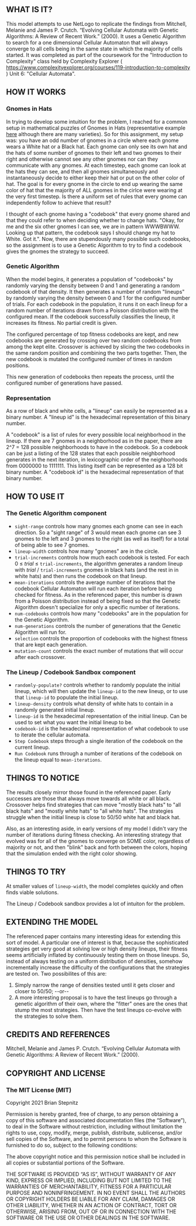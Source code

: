 ## WHAT IS IT?

This model attempts to use NetLogo to replicate the findings from Mitchell, Melanie and James P. Crutch. “Evolving Cellular Automata with Genetic Algorithms: A Review of Recent Work.” (2000). It uses a Genetic Algorithm to search for a one dimensional Cellular Automaton that will always converge to all cells being in the same state in which the majority of cells started. It was completed as part of the coursework for the "Introduction to Complexity" class held by Complexity Explorer ( https://www.complexityexplorer.org/courses/119-introduction-to-complexity ) Unit 6: "Cellular Automata".

## HOW IT WORKS

### Gnomes in Hats

In trying to develop some intuition for the problem, I reached for a common setup in mathematical puzzles of Gnomes in Hats (representative example [here](https://www.intelliot.com/2004/09/gnomes-puzzle/) although there are many varieties). So for this assignment, my setup was: you have an odd number of gnomes in a circle where each gnome wears a White hat or a Black hat. Each gnome can only see its own hat and the hats of some number of gnomes to their left and two gnomes to their right and otherwise cannot see any other gnomes nor can they communicate with any gnomes. At each timestep, each gnome can look at the hats they can see, and then all gnomes simultaneously and instantaneously decide to either keep their hat or put on the other color of hat. The goal is for every gnome in the circle to end up wearing the same color of hat that the majority of ALL gnomes in the cirlce were wearing at the very first timestep. Is there a uniform set of rules that every gnome can independently follow to achieve that result?

I thought of each gnome having a "codebook" that every gnome shared and that they could refer to when deciding whether to change hats. "Okay, for me and the six other gnomes I can see, we are in pattern WWWBWWW. Looking up that pattern, the codebook says I should change my hat to White. Got it.". Now, there are stupendously many possible such codebooks, so the assignment is to use a Genetic Algorithm to try to find a codebook gives the gnomes the strategy to succeed.

### Genetic Algorithm

When the model begins, it generates a population of "codebooks" by randomly varying the density between 0 and 1 and generating a random codebook of that density. It then generates a number of random "lineups" by randomly varying the density between 0 and 1 for the configured number of trials. For each codebook in the population, it runs it on each lineup for a random number of iterations drawn from a Poisson distribution with the configured mean. If the codebook successfully classifies the lineup, it increases its fitness. No partial credit is given.

The configured percentage of top fitness codebooks are kept, and new codebooks are generated by crossing over two random codebooks from among the kept elite. Crossover is achieved by slicing the two codebooks in the same random position and combining the two parts together. Then, the new codebook is mutated the configured number of times in random positions.

This new generation of codebooks then repeats the process, until the configured number of generations have passed.

### Representation

As a row of black and white cells, a "lineup" can easily be represented as a binary number. A "lineup id" is the hexadecimal representation of this binary number.

A "codebook" is a list of rules for every possible local neighborhood in the lineup. If there are 7 gnomes in a neighborhood as in the paper, there are 2^7 = 128 possible neighborhoods to have in the codebook. So a codebook can be just a listing of the 128 states that each possible neighborhood generates in the next iteration, in lexicographic order of the neighborhoods from 0000000 to 1111111. This listing itself can be represented as a 128 bit binary number. A "codebook id" is the hexadecimal representation of that binary number.

## HOW TO USE IT

### The Genetic Algorithm component

* `sight-range` controls how many gnomes each gnome can see in each direction. So a "sight range" of 3 would mean each gnome can see 3 gnomes to the left and 3 gnomes to the right (as well as itself) for a total of being able to see 7 gnomes.
* `lineup-width` controls how many "gnomes" are in the circle.
* `trial-increments` controls how much each codebook is tested. For each 0 ≤ _trial_ ≤ `trial-increments`, the algorithm generates a random lineup with _trial_ / `trial-increments` gnomes in black hats (and the rest in in white hats) and then runs the codebook on that lineup.
* `mean-iterations` controls the average number of iterations that the codebook Cellular Automaton will run each iteration before being checked for fitness. As in the referenced paper, this number is drawn from a Poisson distribution instead of being fixed so that the Genetic Algorithm doesn't specialize for only a specific number of iterations.
* `num-codebooks` controls how many "codebooks" are in the population for the Genetic Algorithm.
* `num-generations` controls the number of generations that the Genetic Algorithm will run for.
* `selection` controls the proportion of codebooks with the highest fitness that are kept each generation.
* `mutation-count` controls the exact number of mutations that will occur after each crossover.

### The Lineup / Codebook Sandbox component

* `randomly-populate?` controls whether to randomly populate the initial lineup, which will then update the `lineup-id` to the new lineup, or to use that `lineup-id` to populate the initial lineup.
* `lineup-density` controls what density of white hats to contain in a randomly generated initial lineup.
* `lineup-id` is the hexadecimal representation of the initial lineup. Can be used to set what you want the initial lineup to be.
* `codebook-id` is the hexadecimal representation of what codebook to use to iterate the cellular automata.
* `Step Codebook` steps through a single iteration of the codebook on the current lineup.
* `Run Codebook` runs through a number of iterations of the codebook on the lineup equal to `mean-iterations`.

## THINGS TO NOTICE

The results closely mirror those found in the referenced paper. Early successes are those that always move towards all white or all black. Crossover helps find strategies that can move "mostly black hats" to "all black hats" and "mostly white hats" to "all white hats". The strategies struggle when the initial lineup is close to 50/50 white hat and black hat.

Also, as an interesting aside, in early versions of my model I didn't vary the number of iterations during fitness checking. An interesting strategy that evolved was for all of the gnomes to converge on SOME color, regardless of majority or not, and then "blink" back and forth between the colors, hoping that the simulation ended with the right color showing.

## THINGS TO TRY

At smaller values of `lineup-width`, the model completes quickly and often finds viable solutions.

The Lineup / Codebook sandbox provides a lot of intuiton for the problem.

## EXTENDING THE MODEL

The referenced paper contains many interesting ideas for extending this sort of model. A particular one of interest is that, because the sophisticated strategies get very good at solving low or high density lineups, their fitness seems artificially inflated by continuously testing them on those lineups. So, instead of always testing on a uniform distribution of densities, somehow incrementally increase the difficulty of the configurations that the strategies are tested on. Two possibilites of this are:

  1. Simply narrow the range of densities tested until it gets closer and closer to 50/50; --or--
  2. A more interesting proposal is to have the test lineups go through a genetic algorithm of their own, where the "fitter" ones are the ones that stump the most strategies. Then have the test lineups co-evolve with the strategies to solve them.


## CREDITS AND REFERENCES

Mitchell, Melanie and James P. Crutch. “Evolving Cellular Automata with Genetic Algorithms: A Review of Recent Work.” (2000).

## COPYRIGHT AND LICENSE

### The MIT License (MIT)

Copyright 2021 Brian Stepnitz

Permission is hereby granted, free of charge, to any person obtaining a copy of this software and associated documentation files (the “Software”), to deal in the Software without restriction, including without limitation the rights to use, copy, modify, merge, publish, distribute, sublicense, and/or sell copies of the Software, and to permit persons to whom the Software is furnished to do so, subject to the following conditions:

The above copyright notice and this permission notice shall be included in all copies or substantial portions of the Software.

THE SOFTWARE IS PROVIDED “AS IS”, WITHOUT WARRANTY OF ANY KIND, EXPRESS OR IMPLIED, INCLUDING BUT NOT LIMITED TO THE WARRANTIES OF MERCHANTABILITY, FITNESS FOR A PARTICULAR PURPOSE AND NONINFRINGEMENT. IN NO EVENT SHALL THE AUTHORS OR COPYRIGHT HOLDERS BE LIABLE FOR ANY CLAIM, DAMAGES OR OTHER LIABILITY, WHETHER IN AN ACTION OF CONTRACT, TORT OR OTHERWISE, ARISING FROM, OUT OF OR IN CONNECTION WITH THE SOFTWARE OR THE USE OR OTHER DEALINGS IN THE SOFTWARE.